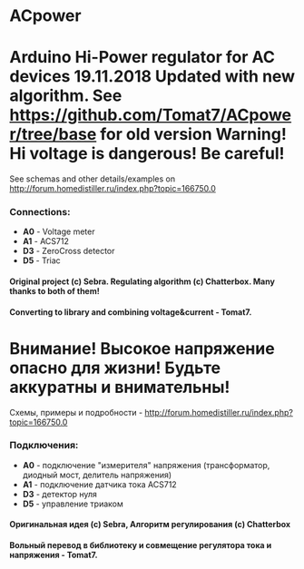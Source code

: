 # ACpower
Arduino Hi-Power regulator for AC devices
__19.11.2018 Updated with new algorithm. See https://github.com/Tomat7/ACpower/tree/base for old version__
__Warning! Hi voltage is dangerous! Be careful!__
=================================================

See schemas and other details/examples on http://forum.homedistiller.ru/index.php?topic=166750.0
### Connections:
* **A0** - Voltage meter 
* **A1** - ACS712
* **D3** - ZeroCross detector 
* **D5** - Triac

#### Original project (c) Sebra. Regulating algorithm (c) Chatterbox. Many thanks to both of them!
#### Converting to library and combining voltage&current - Tomat7.

__Внимание! Высокое напряжение опасно для жизни!__
__Будьте аккуратны и внимательны!__
====================================================================================

Схемы, примеры и подробности - http://forum.homedistiller.ru/index.php?topic=166750.0

### Подключения:
* **A0** - подключение "измерителя" напряжения (трансформатор, диодный мост, делитель напряжения)
* **A1** - подключение датчика тока ACS712
* **D3** - детектор нуля
* **D5** - управление триаком

#### Оригинальная идея (c) Sebra, Алгоритм регулирования (c) Chatterbox
#### Вольный перевод в библиотеку и совмещение регулятора тока и напряжения - Tomat7.
